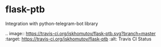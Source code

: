 # flask-ptb
Integration with python-telegram-bot library

.. image:: https://travis-ci.org/iskhomutov/flask-ptb.svg?branch=master
   :target: https://travis-ci.org/iskhomutov/flask-ptb
   :alt: Travis CI Status


